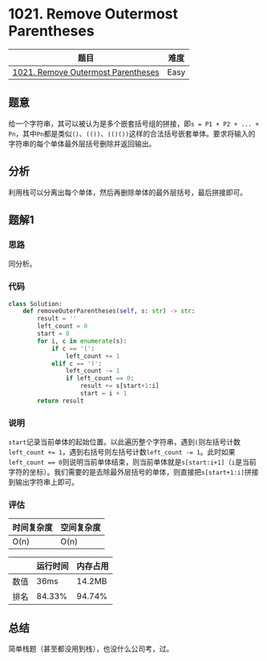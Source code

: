 # 1021. Remove Outermost Parentheses

| 题目 | 难度 |
| ---- | ---- |
| [1021. Remove Outermost Parentheses](https://leetcode.com/problems/remove-outermost-parentheses/) | Easy |

## 题意

给一个字符串，其可以被认为是多个嵌套括号组的拼接，即`s = P1 + P2 + ... + Pn`，其中`Pn`都是类似`()`、`(())`、`(()())`这样的合法括号嵌套单体。要求将输入的字符串的每个单体最外层括号删除并返回输出。

## 分析

利用栈可以分离出每个单体，然后再删除单体的最外层括号，最后拼接即可。

## 题解1

### 思路

同分析。

### 代码

```python
class Solution:
    def removeOuterParentheses(self, s: str) -> str:
        result = ''
        left_count = 0
        start = 0
        for i, c in enumerate(s):
            if c == '(':
                left_count += 1
            elif c == ')':
                left_count -= 1
                if left_count == 0:
                    result += s[start+1:i]
                    start = i + 1
        return result
```

### 说明

`start`记录当前单体的起始位置。以此遍历整个字符串，遇到`(`则左括号计数`left_count += 1`，遇到右括号则左括号计数`left_count -= 1`。此时如果`left_count == 0`则说明当前单体结束，则当前单体就是`s[start:i+1]`（`i`是当前字符的坐标）。我们需要的是去除最外层括号的单体，则直接把`s[start+1:i]`拼接到输出字符串上即可。

### 评估

| 时间复杂度 | 空间复杂度 |
| ---- | ---- |
| O(n) | O(n) |

| | 运行时间 | 内存占用 |
| ---- | ---- | ---- |
| 数值 | 36ms | 14.2MB |
| 排名 | 84.33% | 94.74% |

## 总结

简单栈题（甚至都没用到栈），也没什么公司考，过。
